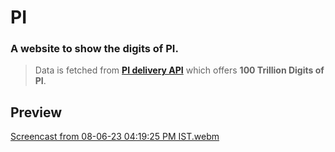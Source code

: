 # PI

### A website to show the digits of PI.

> Data is fetched from **[PI delivery API](https://pi.delivery/)** which offers **100 Trillion Digits of PI**.

## Preview
[Screencast from 08-06-23 04:19:25 PM IST.webm](https://github.com/sujalgoel/PI/assets/67121014/0cfe6096-cbf8-4af1-8e5e-eb54636e7537)
